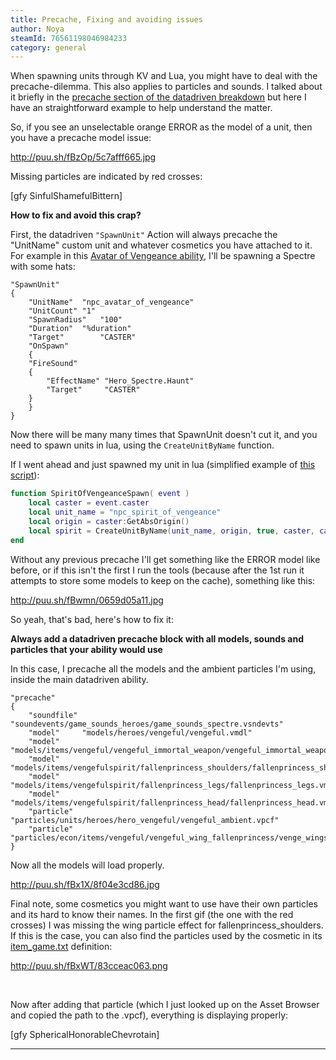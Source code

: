 ```yaml
---
title: Precache, Fixing and avoiding issues
author: Noya
steamId: 76561198046984233
category: general
---
```


When spawning units through KV and Lua, you might have to deal with the precache-dilemma. This also applies to particles and sounds. I talked about it briefly in the [precache section of the datadriven breakdown](http://moddota.com/forums/discussion/14/datadriven-ability-breakdown-documentation##precache) but here I have an straightforward example to help understand the matter.

So, if you see an unselectable orange ERROR as the model of a unit, then you have a precache model issue:

http://puu.sh/fBzOp/5c7afff665.jpg

Missing particles are indicated by red crosses:

[gfy SinfulShamefulBittern]

**How to fix and avoid this crap?**

First, the datadriven `"SpawnUnit"` Action will always precache the "UnitName" custom unit and whatever cosmetics you have attached to it. For example in this [Avatar of Vengeance ability](https://github.com/MNoya/DotaCraft/blob/master/scripts/npc/abilities/warden_avatar_of_vengeance.txt), I'll be spawning a Spectre with some hats:

~~~
"SpawnUnit"
{
    "UnitName"	"npc_avatar_of_vengeance"
    "UnitCount"	"1"
    "SpawnRadius"	"100"
    "Duration"	"%duration"
    "Target"		"CASTER"
    "OnSpawn"
    {
	"FireSound"
	{
	    "EffectName" "Hero_Spectre.Haunt"
	    "Target"	 "CASTER"
	}
    }
}
~~~

Now there will be many many times that SpawnUnit doesn't cut it, and you need to spawn units in lua, using the `CreateUnitByName` function.

If I went ahead and just spawned my unit in lua (simplified example of [this script](https://github.com/MNoya/DotaCraft/blob/master/scripts/vscripts/heroes/warden/avatar_of_vengeance.lua#L35)):

~~~lua
function SpiritOfVengeanceSpawn( event )
    local caster = event.caster
    local unit_name = "npc_spirit_of_vengeance"
    local origin = caster:GetAbsOrigin()
    local spirit = CreateUnitByName(unit_name, origin, true, caster, caster, caster:GetTeamNumber())
end
~~~

Without any previous precache I'll get something like the ERROR model like before, or if this isn't the first I run the tools (because after the 1st run it attempts to store some models to keep on the cache), something like this:

http://puu.sh/fBwmn/0659d05a11.jpg

So yeah, that's bad, here's how to fix it:

**Always add a datadriven precache block with all models, sounds and particles that your ability would use**

In this case, I precache all the models and the ambient particles I'm using, inside the main datadriven ability.

~~~
"precache"
{
	"soundfile"	"soundevents/game_sounds_heroes/game_sounds_spectre.vsndevts"
	"model"		"models/heroes/vengeful/vengeful.vmdl"
	"model"		"models/items/vengeful/vengeful_immortal_weapon/vengeful_immortal_weapon.vmdl"
	"model"		"models/items/vengefulspirit/fallenprincess_shoulders/fallenprincess_shoulders.vmdl"
	"model"		"models/items/vengefulspirit/fallenprincess_legs/fallenprincess_legs.vmdl"
	"model"		"models/items/vengefulspirit/fallenprincess_head/fallenprincess_head.vmdl"
	"particle"      "particles/units/heroes/hero_vengeful/vengeful_ambient.vpcf"
	"particle"      "particles/econ/items/vengeful/vengeful_wing_fallenprincess/venge_wingsoffallenprincess_ambient.vpcf"
}
~~~

Now all the models will load properly.

http://puu.sh/fBx1X/8f04e3cd86.jpg

Final note, some cosmetics you might want to use have their own particles and its hard to know their names. In the first gif (the one with the red crosses) I was missing the wing particle effect for fallenprincess_shoulders. If this is the case, you can also find the particles used by the cosmetic in its [item_game.txt](https://raw.githubusercontent.com/dotabuff/d2vpk/master/dota_pak01/scripts/items/items_game.txt) definition:

http://puu.sh/fBxWT/83cceac063.png

<br>

Now after adding that particle (which I just looked up on the Asset Browser and copied the path to the .vpcf), everything is displaying properly:

[gfy SphericalHonorableChevrotain]

---
